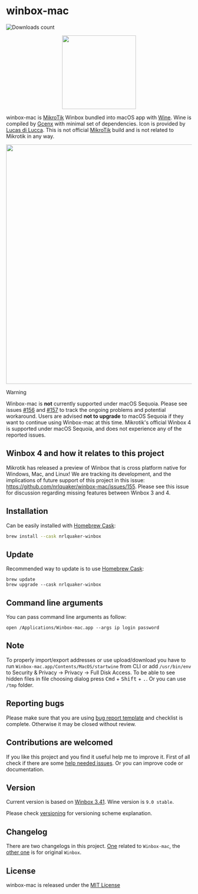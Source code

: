 # winbox-mac

![Downloads count](https://img.shields.io/github/downloads/nrlquaker/winbox-mac/total.svg)

<p align="center">
  <img src="icon.png" width="200">
</p>

winbox-mac is [MikroTik](https://mikrotik.com) Winbox bundled into macOS app with [Wine](https://www.winehq.org).
Wine is compiled by [Gcenx](https://github.com/Gcenx) with minimal set of dependencies.
Icon is provided by [Lucas di Lucca](https://github.com/lucasdelucca).
This is not official [MikroTik](https://mikrotik.com) build and is not related to Mikrotik in any way.

<p align="center">
  <img src="screenshot.png" width="650">
</p>

> [!WARNING]
> Winbox-mac is **not** currently supported under macOS Sequoia. Please see issues [#156](https://github.com/nrlquaker/winbox-mac/issues/156) and [#157](https://github.com/nrlquaker/winbox-mac/issues/157) to track the ongoing problems and potential workaround. Users are advised **not to upgrade** to macOS Sequoia if they want to continue using Winbox-mac at this time. Mikrotik's official Winbox 4 is supported under macOS Sequoia, and does not experience any of the reported issues. 

## Winbox 4 and how it relates to this project
Mikrotik has released a preview of Winbox that is cross platform native for Windows, Mac, and Linux! We are tracking its development, and the implications of future support of this project in this issue: https://github.com/nrlquaker/winbox-mac/issues/155. Please see this issue for discussion regarding missing features between Winbox 3 and 4. 

## Installation

Can be easily installed with [Homebrew Cask](https://caskroom.github.io):

```sh
brew install --cask nrlquaker-winbox
```

## Update

Recommended way to update is to use [Homebrew Cask](https://caskroom.github.io):
```
brew update
brew upgrade --cask nrlquaker-winbox
```

## Command line arguments

You can pass command line arguments as follow:

```
open /Applications/Winbox-mac.app --args ip login password
```

## Note

To properly import/export addresses or use upload/download you have to run `Winbox-mac.app/Contents/MacOS/startwine` from CLI or add `/usr/bin/env` to Security & Privacy → Privacy → Full Disk Access. To be able to see hidden files in file choosing dialog press <kbd>Cmd</kbd> + <kbd>Shift</kbd> + <kbd>.</kbd>. Or you can use `/tmp` folder.

## Reporting bugs

Please make sure that you are using [bug report template](https://github.com/nrlquaker/winbox-mac/issues/new?assignees=nrlquaker&labels=&template=bug_report.md&title=) and checklist is complete. Otherwise it may be closed without review.

## Contributions are welcomed

If you like this project and you find it useful help me to improve it. First of all check if there are some [help needed issues](https://github.com/nrlquaker/winbox-mac/issues?q=is%3Aissue+is%3Aopen+label%3A%22help+wanted%22). Or you can improve code or documentation.

## Version

Current version is based on [Winbox 3.41](https://mt.lv/winbox64).
Wine version is `9.0 stable`.

Please check [versioning](VERSIONING.md) for versioning scheme explanation.

## Changelog

There are two changelogs in this project. [One](CHANGELOG.md) related to `Winbox-mac`, the [other one](CHANGELOG_WINBOX.md) is for original `Winbox`.

## License

winbox-mac is released under the [MIT License](https://github.com/nrlquaker/winbox-mac/blob/master/LICENSE)
